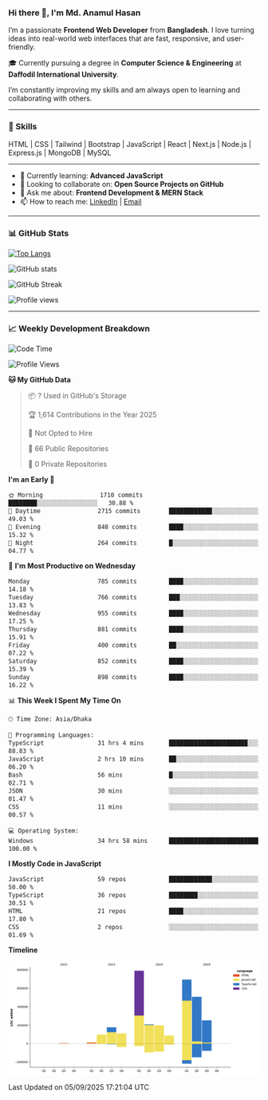 ### Hi there 👋, I'm Md. Anamul Hasan

I’m a passionate **Frontend Web Developer** from **Bangladesh**. I love turning ideas into real-world web interfaces that are fast, responsive, and user-friendly.

🎓 Currently pursuing a degree in **Computer Science & Engineering** at **Daffodil International University**.

I’m constantly improving my skills and am always open to learning and collaborating with others.

---

### 🚀 Skills
HTML | CSS | Tailwind | Bootstrap | JavaScript | React | Next.js | Node.js | Express.js | MongoDB | MySQL 

---

- 🌱 Currently learning: **Advanced JavaScript**
- 👯 Looking to collaborate on: **Open Source Projects on GitHub**
- 💬 Ask me about: **Frontend Development & MERN Stack**
- 📫 How to reach me: [LinkedIn](https://www.linkedin.com/in/mdanamulhasan201) | [Email](mailto:anamulhasan3625@gmail.com)

---

### 📊 GitHub Stats

[![Top Langs](https://github-readme-stats.vercel.app/api/top-langs/?username=mdanamulhasan201&layout=compact)](https://github.com/anuraghazra/github-readme-stats)

![GitHub stats](https://github-readme-stats.vercel.app/api?username=mdanamulhasan201&show_icons=true&count_private=true&theme=tokyonight)

![GitHub Streak](https://streak-stats.demolab.com?user=mdanamulhasan201&theme=tokyonight)

![Profile views](https://gpvc.arturio.dev/mdanamulhasan201)

---

### 📈 Weekly Development Breakdown

<!--START_SECTION:waka-->
![Code Time](http://img.shields.io/badge/Code%20Time-643%20hrs-blue)

![Profile Views](http://img.shields.io/badge/Profile%20Views-1-blue)

**🐱 My GitHub Data** 

> 📦 ? Used in GitHub's Storage 
 > 
> 🏆 1,614 Contributions in the Year 2025
 > 
> 🚫 Not Opted to Hire
 > 
> 📜 66 Public Repositories 
 > 
> 🔑 0 Private Repositories 
 > 
**I'm an Early 🐤** 

```text
🌞 Morning                1710 commits        ████████░░░░░░░░░░░░░░░░░   30.88 % 
🌆 Daytime                2715 commits        ████████████░░░░░░░░░░░░░   49.03 % 
🌃 Evening                848 commits         ████░░░░░░░░░░░░░░░░░░░░░   15.32 % 
🌙 Night                  264 commits         █░░░░░░░░░░░░░░░░░░░░░░░░   04.77 % 
```
📅 **I'm Most Productive on Wednesday** 

```text
Monday                   785 commits         ████░░░░░░░░░░░░░░░░░░░░░   14.18 % 
Tuesday                  766 commits         ███░░░░░░░░░░░░░░░░░░░░░░   13.83 % 
Wednesday                955 commits         ████░░░░░░░░░░░░░░░░░░░░░   17.25 % 
Thursday                 881 commits         ████░░░░░░░░░░░░░░░░░░░░░   15.91 % 
Friday                   400 commits         ██░░░░░░░░░░░░░░░░░░░░░░░   07.22 % 
Saturday                 852 commits         ████░░░░░░░░░░░░░░░░░░░░░   15.39 % 
Sunday                   898 commits         ████░░░░░░░░░░░░░░░░░░░░░   16.22 % 
```


📊 **This Week I Spent My Time On** 

```text
🕑︎ Time Zone: Asia/Dhaka

💬 Programming Languages: 
TypeScript               31 hrs 4 mins       ██████████████████████░░░   88.83 % 
JavaScript               2 hrs 10 mins       ██░░░░░░░░░░░░░░░░░░░░░░░   06.20 % 
Bash                     56 mins             █░░░░░░░░░░░░░░░░░░░░░░░░   02.71 % 
JSON                     30 mins             ░░░░░░░░░░░░░░░░░░░░░░░░░   01.47 % 
CSS                      11 mins             ░░░░░░░░░░░░░░░░░░░░░░░░░   00.57 % 

💻 Operating System: 
Windows                  34 hrs 58 mins      █████████████████████████   100.00 % 
```

**I Mostly Code in JavaScript** 

```text
JavaScript               59 repos            ████████████░░░░░░░░░░░░░   50.00 % 
TypeScript               36 repos            ████████░░░░░░░░░░░░░░░░░   30.51 % 
HTML                     21 repos            ████░░░░░░░░░░░░░░░░░░░░░   17.80 % 
CSS                      2 repos             ░░░░░░░░░░░░░░░░░░░░░░░░░   01.69 % 
```



**Timeline**

![Lines of Code chart](https://raw.githubusercontent.com/mdanamulhasan201/mdanamulhasan201/main/assets/bar_graph.png)


 Last Updated on 05/09/2025 17:21:04 UTC
<!--END_SECTION:waka-->
